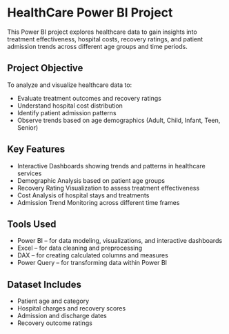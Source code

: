 # HealthCare Power BI Project
This Power BI project explores healthcare data to gain insights into treatment effectiveness, hospital costs, recovery ratings, and patient admission trends across different age groups and time periods.

## Project Objective
To analyze and visualize healthcare data to:
- Evaluate treatment outcomes and recovery ratings
- Understand hospital cost distribution
- Identify patient admission patterns
- Observe trends based on age demographics (Adult, Child, Infant, Teen, Senior)

##  Key Features
- Interactive Dashboards showing trends and patterns in healthcare services
- Demographic Analysis based on patient age groups
- Recovery Rating Visualization to assess treatment effectiveness
- Cost Analysis of hospital stays and treatments
- Admission Trend Monitoring across different time frames

## Tools Used
- Power BI – for data modeling, visualizations, and interactive dashboards
- Excel – for data cleaning and preprocessing
- DAX – for creating calculated columns and measures
- Power Query – for transforming data within Power BI

## Dataset Includes
- Patient age and category
- Hospital charges and recovery scores
- Admission and discharge dates
- Recovery outcome ratings



